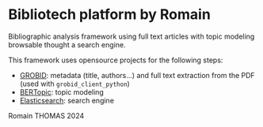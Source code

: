 # Bibliotech platform by Romain

Bibliographic analysis framework using full text articles with topic modeling browsable thought a search engine.

This framework uses opensource projects for the following steps:

  - [GROBID](https://github.com/kermitt2/grobid): metadata (title, authors...) and full text extraction from the PDF (used with `grobid_client_python`)
  - [BERTopic](https://github.com/MaartenGr/BERTopic): topic modeling
  - [Elasticsearch](https://www.elastic.co/elasticsearch): search engine

Romain THOMAS 2024